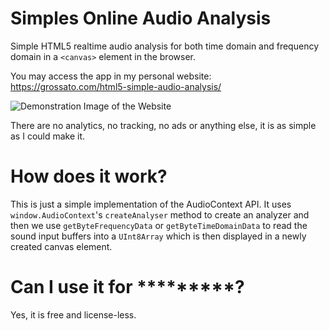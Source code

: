 # Simples Online Audio Analysis

Simple HTML5 realtime audio analysis for both time domain and frequency domain in a `<canvas>` element in the browser.

You may access the app in my personal website: https://grossato.com/html5-simple-audio-analysis/

![Demonstration Image of the Website](https://grossato.com/html5-simple-audio-analysis/demo.png)

There are no analytics, no tracking, no ads or anything else, it is as simple as I could make it.

# How does it work?

This is just a simple implementation of the AudioContext API. It uses `window.AudioContext`'s `createAnalyser` method to create an analyzer and then we use `getByteFrequencyData` or `getByteTimeDomainData` to read the sound input buffers into a `UInt8Array` which is then displayed in a newly created canvas element.

# Can I use it for *********?

Yes, it is free and license-less.
